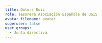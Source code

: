 ```yaml
---
title: Dolors Ruiz
role: Tesorera Asociación Española de QGIS
avatar_filename: avatar
superuser: false
user_groups:
  - Junta directiva
---
```

